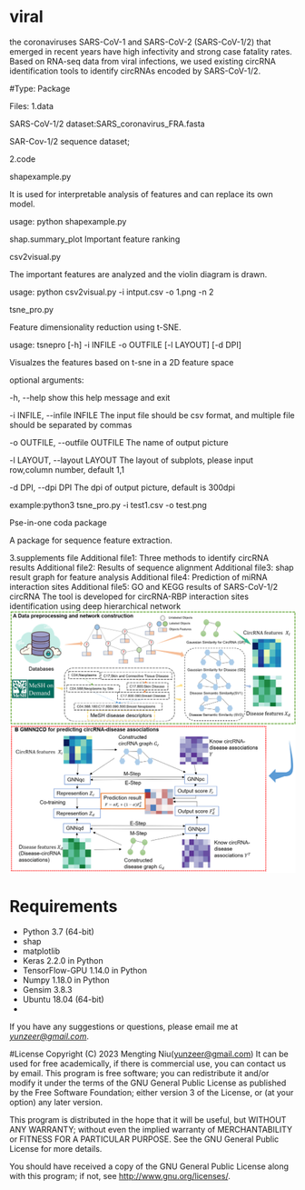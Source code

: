 # viral


the coronaviruses SARS-CoV-1 and SARS-CoV-2 (SARS-CoV-1/2) that emerged in recent years have high infectivity and strong case fatality rates. Based on RNA-seq data from viral infections, we used existing circRNA identification tools to identify circRNAs encoded by SARS-CoV-1/2.

#Type: Package

Files: 
1.data

SARS-CoV-1/2 dataset:SARS_coronavirus_FRA.fasta  

SAR-Cov-1/2 sequence dataset;

2.code

shapexample.py  

It is used for interpretable analysis of features and can replace its own model. 

usage: python shapexample.py

shap.summary_plot  Important feature ranking

csv2visual.py

The important features are analyzed and the violin diagram is drawn.

usage: python csv2visual.py -i intput.csv -o 1.png -n 2

tsne_pro.py

Feature dimensionality reduction using t-SNE.

usage: tsnepro [-h] -i INFILE -o OUTFILE [-l LAYOUT] [-d DPI]

Visualzes the features based on t-sne in a 2D feature space

optional arguments:

  -h, --help            show this help message and exit
  
  -i INFILE, --infile INFILE
                        The input file should be csv format, and multiple file
                        should be separated by commas
                        
  -o OUTFILE, --outfile OUTFILE
                        The name of output picture
                        
  -l LAYOUT, --layout LAYOUT
                        The layout of subplots, please input row,column
                        number, default 1,1
                        
  -d DPI, --dpi DPI     The dpi of output picture, default is 300dpi
  
  example:python3 tsne_pro.py -i test1.csv -o test.png

Pse-in-one coda package

A package for sequence feature extraction.

3.supplements file 
Additional file1: Three methods to identify circRNA results
Additional file2: Results of sequence alignment
Additional file3: shap result graph for feature analysis
Additional file4: Prediction of miRNA interaction sites
Additional file5: GO and KEGG results of SARS-CoV-1/2 circRNA
The tool is developed for circRNA-RBP interaction sites identification using deep hierarchical network
![image](https://github.com/nmt315320/GMNN2CD/blob/f40f59746ae71cbba63b9d411f5b31bb9371ef66/Architecture.png)
# Requirements
- Python 3.7 (64-bit)
- shap
- matplotlib
- Keras 2.2.0 in Python
- TensorFlow-GPU 1.14.0 in Python
- Numpy 1.18.0 in Python
- Gensim 3.8.3
- Ubuntu 18.04 (64-bit)
- 



 If you have any suggestions or questions, please email me at *yunzeer@gmail.com*.

#License
Copyright (C) 2023 Mengting Niu(yunzeer@gmail.com) 
It can be used for free academically, if there is commercial use, you can contact us by email.
This program is free software; you can redistribute it and/or modify it under the terms of the GNU General Public License as published by the Free Software Foundation; either version 3 of the License, or (at your option) any later version.

This program is distributed in the hope that it will be useful, but WITHOUT ANY WARRANTY; without even the implied warranty of MERCHANTABILITY or FITNESS FOR A PARTICULAR PURPOSE. See the GNU General Public License for more details.

You should have received a copy of the GNU General Public License along with this program; if not, see http://www.gnu.org/licenses/.
